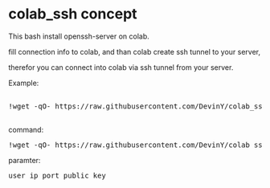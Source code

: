 # colab_ssh concept
This bash install openssh-server on colab.

fill connection info to colab, and than colab create ssh tunnel to your server,

therefor you can connect into colab via ssh tunnel from your server.

Example:

<pre>

!wget -qO- https://raw.githubusercontent.com/DevinY/colab_ssh/master/colab_sshserver.sh| bash -s user ip port public_key

</pre>

command:
<pre>
!wget -qO- https://raw.githubusercontent.com/DevinY/colab_ssh/master/colab_sshserver.sh| bash -s
</pre>

paramter:
<pre>
user ip port public_key
</pre>
